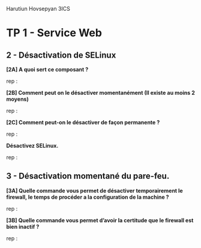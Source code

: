 Harutiun
Hovsepyan
3ICS

# TP 1 - Service Web


## 2 - Désactivation de SELinux

**[2A] A quoi sert ce composant ?**

rep :


**[2B] Comment peut on le désactiver momentanément (Il existe au moins 2 moyens)**

rep :


**[2C] Comment peut-on le désactiver de façon permanente ?**

rep :


**Désactivez SELinux.**

rep :



## 3 - Désactivation momentané du pare-feu.


**[3A] Quelle commande vous permet de désactiver temporairement le firewall, le temps de procéder a la configuration de la machine ?**

rep :


**[3B] Quelle commande vous permet d’avoir la certitude que le firewall est bien inactif ?**

rep :







